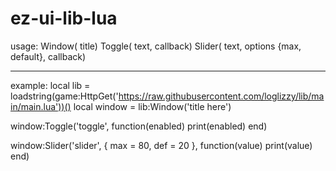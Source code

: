 # ez-ui-lib-lua
usage:
Window(<string> title)
   Toggle(<string> text, <function> callback)
   Slider(<string> text, <table> options {max, default}, <function> callback)
   ______________________________________________________________________
   example:
   local lib = loadstring(game:HttpGet('https://raw.githubusercontent.com/loglizzy/lib/main/main.lua'))()
local window = lib:Window('title here')

window:Toggle('toggle', function(enabled)
     print(enabled)
end)

window:Slider('slider', {
     max = 80,
     def = 20
}, function(value)
     print(value)
end)
